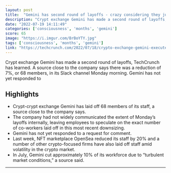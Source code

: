 ```yaml
---
layout: post
title:  "Gemini has second round of layoffs - crazy considering they just laid off 10% off staff 7 weeks ago…"
description: "Crypt exchange Gemini has made a second round of layoffs, TechCrunch has learned. A source close to the company says there was a reduction of 7%, or 68 members, in its Slack channel Monday morning. Gemini has not yet responded to"
date: "2022-07-19 14:11:49"
categories: ['consciousness', 'months', 'gemini']
score: 65
image: "https://i.imgur.com/BrBoYTY.jpg"
tags: ['consciousness', 'months', 'gemini']
link: "https://techcrunch.com/2022/07/18/crypto-exchange-gemini-executes-second-round-of-layoffs-less-than-two-months-after-axing-10-of-staff/amp/"
---
```


Crypt exchange Gemini has made a second round of layoffs, TechCrunch has learned. A source close to the company says there was a reduction of 7%, or 68 members, in its Slack channel Monday morning. Gemini has not yet responded to

## Highlights

- Crypt-crypt exchange Gemini has laid off 68 members of its staff, a source close to the company says.
- The company had not widely communicated the extent of Monday’s layoffs internally, leaving employees to speculate on the exact number of co-workers laid off in this most recent downsizing.
- Gemini has not yet responded to a request for comment.
- Last week, NFT marketplace OpenSea reduced its staff by 20% and a number of other crypto-focused firms have also laid off staff amid volatility in the crypto market.
- In July, Gemini cut approximately 10% of its workforce due to “turbulent market conditions,” a source said.

---
